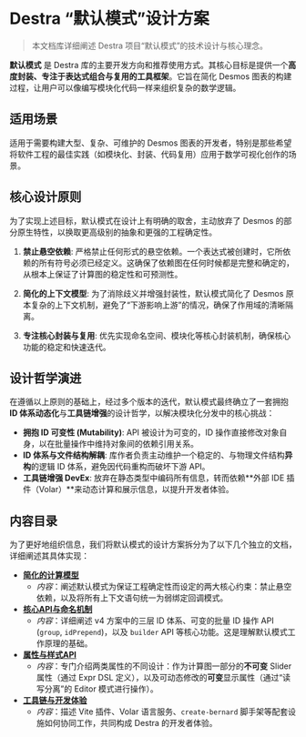 # Destra “默认模式”设计方案

> 本文档库详细阐述 Destra 项目“默认模式”的技术设计与核心理念。

**默认模式** 是 Destra 库的主要开发方向和推荐使用方式。其核心目标是提供一个**高度封装、专注于表达式组合与复用的工具框架**。它旨在简化 Desmos 图表的构建过程，让用户可以像编写模块化代码一样来组织复杂的数学逻辑。

## 适用场景

适用于需要构建大型、复杂、可维护的 Desmos 图表的开发者，特别是那些希望将软件工程的最佳实践（如模块化、封装、代码复用）应用于数学可视化创作的场景。

## 核心设计原则

为了实现上述目标，默认模式在设计上有明确的取舍，主动放弃了 Desmos 的部分原生特性，以换取更高级别的抽象和更强的工程确定性。

1.  **禁止悬空依赖**: 严格禁止任何形式的悬空依赖。一个表达式被创建时，它所依赖的所有符号必须已经定义。这确保了依赖图在任何时候都是完整和确定的，从根本上保证了计算图的稳定性和可预测性。

2.  **简化的上下文模型**: 为了消除歧义并增强封装性，默认模式简化了 Desmos 原本复杂的上下文机制，避免了“下游影响上游”的情况，确保了作用域的清晰隔离。

3.  **专注核心封装与复用**: 优先实现命名空间、模块化等核心封装机制，确保核心功能的稳定和快速迭代。

## 设计哲学演进

在遵循以上原则的基础上，经过多个版本的迭代，默认模式最终确立了一套拥抱**ID 体系动态化**与**工具链增强**的设计哲学，以解决模块化分发中的核心挑战：

-   **拥抱 ID 可变性 (Mutability)**: API 被设计为可变的，ID 操作直接修改对象自身，以在批量操作中维持对象间的依赖引用关系。
-   **ID 体系与文件结构解耦**: 库作者负责主动维护一个稳定的、与物理文件结构**异构**的逻辑 ID 体系，避免因代码重构而破坏下游 API。
-   **工具链增强 DevEx**: 放弃在静态类型中编码所有信息，转而依赖**外部 IDE 插件（Volar）**来动态计算和展示信息，以提升开发者体验。

## 内容目录

为了更好地组织信息，我们将默认模式的设计方案拆分为了以下几个独立的文档，详细阐述其具体实现：

-   **[简化的计算模型](./简化的计算模型.md)**
    -   *内容*：阐述默认模式为保证工程确定性而设定的两大核心约束：禁止悬空依赖，以及将所有上下文语句统一为弱绑定回调模式。
-   **[核心API与命名机制](./核心API与命名机制.md)**
    -   *内容*：详细阐述 v4 方案中的三层 ID 体系、可变的批量 ID 操作 API (`group`, `idPrepend`)，以及 `builder` API 等核心功能。这是理解默认模式工作原理的基础。
-   **[属性与样式API](./属性与样式API.md)**
    -   *内容*：专门介绍两类属性的不同设计：作为计算图一部分的**不可变** Slider 属性（通过 Expr DSL 定义），以及可动态修改的**可变**显示属性（通过“读写分离”的 Editor 模式进行操作）。
-   **[工具链与开发体验](./工具链与开发体验.md)**
    -   *内容*：描述 Vite 插件、Volar 语言服务、`create-bernard` 脚手架等配套设施如何协同工作，共同构成 Destra 的开发者体验。
